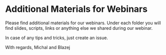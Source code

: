 # Additional Materials for Webinars

Please find additional materials for our webinars. 
Under each folder you will find slides, scripts, links or anything else we shared during our webinar.

In case of any tips and tricks, just create an issue.

With regards, Michal and Blazej
